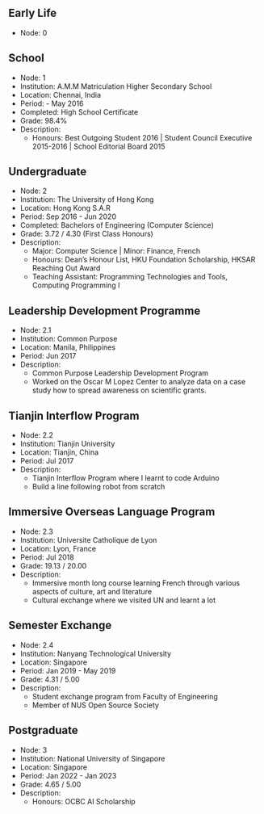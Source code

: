 ## Early Life

- Node: 0

## School

- Node: 1
- Institution: A.M.M Matriculation Higher Secondary School
- Location: Chennai, India
- Period: - May 2016
- Completed: High School Certificate
- Grade: 98.4%
- Description:
  - Honours: Best Outgoing Student 2016 | Student Council Executive 2015-2016 | School Editorial Board 2015

## Undergraduate

- Node: 2
- Institution: The University of Hong Kong
- Location: Hong Kong S.A.R
- Period: Sep 2016 - Jun 2020
- Completed: Bachelors of Engineering (Computer Science)
- Grade: 3.72 / 4.30 (First Class Honours)
- Description:
  - Major: Computer Science | Minor: Finance, French
  - Honours: Dean’s Honour List, HKU Foundation Scholarship, HKSAR Reaching Out Award
  - Teaching Assistant: Programming Technologies and Tools, Computing Programming I

## Leadership Development Programme

- Node: 2.1
- Institution: Common Purpose
- Location: Manila, Philippines
- Period: Jun 2017
- Description:
  - Common Purpose Leadership Development Program
  - Worked on the Oscar M Lopez Center to analyze data on a case study how to spread awareness on scientific grants.

## Tianjin Interflow Program

- Node: 2.2
- Institution: Tianjin University
- Location: Tianjin, China
- Period: Jul 2017
- Description:
  - Tianjin Interflow Program where I learnt to code Arduino
  - Build a line following robot from scratch


## Immersive Overseas Language Program

- Node: 2.3
- Institution: Universite Catholique de Lyon
- Location: Lyon, France
- Period: Jul 2018
- Grade: 19.13 / 20.00
- Description:
  - Immersive month long course learning French through various aspects of culture, art and literature
  - Cultural exchange where we visited UN and learnt a lot

## Semester Exchange

- Node: 2.4
- Institution: Nanyang Technological University
- Location: Singapore
- Period: Jan 2019 - May 2019
- Grade: 4.31 / 5.00
- Description:
  - Student exchange program from Faculty of Engineering
  - Member of NUS Open Source Society

## Postgraduate

- Node: 3
- Institution: National University of Singapore
- Location: Singapore
- Period: Jan 2022 - Jan 2023
- Grade: 4.65 / 5.00
- Description: 
  - Honours: OCBC AI Scholarship